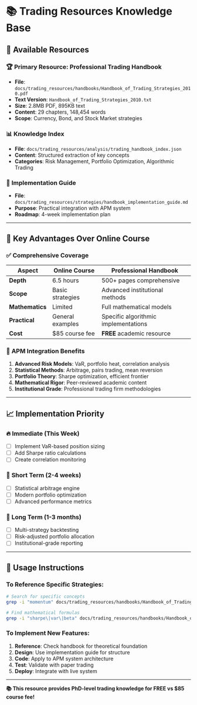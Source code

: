# 📚 Trading Resources Knowledge Base

## 📖 Available Resources

### 🏆 **Primary Resource: Professional Trading Handbook**
- **File**: `docs/trading_resources/handbooks/Handbook_of_Trading_Strategies_2010.pdf`
- **Text Version**: `Handbook_of_Trading_Strategies_2010.txt`
- **Size**: 2.8MB PDF, 895KB text
- **Content**: 29 chapters, 148,454 words
- **Scope**: Currency, Bond, and Stock Market strategies

### 📊 **Knowledge Index**
- **File**: `docs/trading_resources/analysis/trading_handbook_index.json`
- **Content**: Structured extraction of key concepts
- **Categories**: Risk Management, Portfolio Optimization, Algorithmic Trading

### 🎯 **Implementation Guide**
- **File**: `docs/trading_resources/strategies/handbook_implementation_guide.md`
- **Purpose**: Practical integration with APM system
- **Roadmap**: 4-week implementation plan

---

## 🚀 **Key Advantages Over Online Course**

### ✅ **Comprehensive Coverage**
| **Aspect** | **Online Course** | **Professional Handbook** |
|------------|-------------------|---------------------------|
| **Depth** | 6.5 hours | 500+ pages comprehensive |
| **Scope** | Basic strategies | Advanced institutional methods |
| **Mathematics** | Limited | Full mathematical models |
| **Practical** | General examples | Specific algorithmic implementations |
| **Cost** | $85 course fee | **FREE** academic resource |

### 🎯 **APM Integration Benefits**
1. **Advanced Risk Models**: VaR, portfolio heat, correlation analysis
2. **Statistical Methods**: Arbitrage, pairs trading, mean reversion
3. **Portfolio Theory**: Sharpe optimization, efficient frontier
4. **Mathematical Rigor**: Peer-reviewed academic content
5. **Institutional Grade**: Professional trading firm methodologies

---

## 📈 **Implementation Priority**

### 🔥 **Immediate (This Week)**
- [ ] Implement VaR-based position sizing
- [ ] Add Sharpe ratio calculations
- [ ] Create correlation monitoring

### 🎯 **Short Term (2-4 weeks)**  
- [ ] Statistical arbitrage engine
- [ ] Modern portfolio optimization
- [ ] Advanced performance metrics

### 🚀 **Long Term (1-3 months)**
- [ ] Multi-strategy backtesting
- [ ] Risk-adjusted portfolio allocation  
- [ ] Institutional-grade reporting

---

## 🔧 **Usage Instructions**

### To Reference Specific Strategies:
```bash
# Search for specific concepts
grep -i "momentum" docs/trading_resources/handbooks/Handbook_of_Trading_Strategies_2010.txt

# Find mathematical formulas
grep -i "sharpe\|var\|beta" docs/trading_resources/handbooks/Handbook_of_Trading_Strategies_2010.txt
```

### To Implement New Features:
1. **Reference**: Check handbook for theoretical foundation
2. **Design**: Use implementation guide for structure  
3. **Code**: Apply to APM system architecture
4. **Test**: Validate with paper trading
5. **Deploy**: Integrate with live system

---

**📚 This resource provides PhD-level trading knowledge for FREE vs $85 course fee!**

